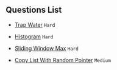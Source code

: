 ## Questions List

- [Trap Water](https://leetcode.com/problems/trapping-rain-water/description/) `Hard`

- [Histogram](https://leetcode.com/problems/largest-rectangle-in-histogram/) `Hard`

- [Sliding Window Max](https://leetcode.com/problems/sliding-window-maximum/) `Hard`

- [Copy List With Random Pointer](https://leetcode.com/problems/copy-list-with-random-pointer/description/) `Medium`
